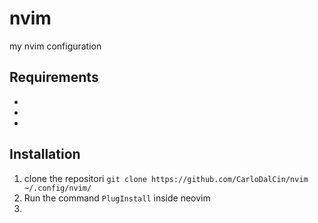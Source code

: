 # nvim
my nvim configuration

## Requirements
-
-
-

## Installation
1. clone the repositori `git clone https://github.com/CarloDalCin/nvim ~/.config/nvim/`
2. Run the command `PlugInstall` inside neovim
3. 
